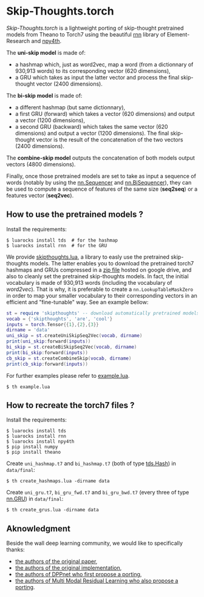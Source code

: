 # Skip-Thoughts.torch

*Skip-Thoughts.torch* is a lightweight porting of skip-thought pretrained models from Theano to Torch7 using the beautiful [rnn](https://github.com/Element-Research/rnn) library of Element-Research and [npy4th](https://github.com/htwaijry/npy4th).

The **uni-skip model** is made of:
- a hashmap which, just as word2vec, map a word (from a dictionnary of 930,913 words) to its corresponding vector (620 dimensions),
- a GRU which takes as input the latter vector and process the final skip-thought vector (2400 dimensions).

The **bi-skip model** is made of:
- a different hashmap (but same dictionnary),
- a first GRU (forward) which takes a vector (620 dimensions) and output a vector (1200 dimensions),
- a second GRU (backward) which takes the same vector (620 dimensions) and output a vector (1200 dimensions).
The final skip-thought vector is the result of the concatenation of the two vectors (2400 dimensions).

The **combine-skip model** outputs the concatenation of both models output vectors (4800 dimensions).

Finally, once those pretrained models are set to take as input a sequence of words (notably by using the [nn.Sequencer](https://github.com/Element-Research/rnn#sequencer) and [nn.BiSequencer](https://github.com/Element-Research/rnn#bisequencer)), they can be used to compute a sequence of features of the same size (**seq2seq**) or a features vector (**seq2vec**).

## How to use the pretrained models ?

Install the requirements:
```
$ luarocks install tds  # for the hashmap
$ luarocks install rnn  # for the GRU
```

We provide [skipthoughts.lua](https://github.com/Cadene/skip-thoughts.torch/blob/master/skipthoughts.lua), a library to easly use the pretrained skip-thoughts models.
The latter enables you to download the pretrained torch7 hashmaps and GRUs compressed in a [zip file]() hosted on google drive, and also to cleanly set the pretrained skip-thoughts models. In fact, the initial vocabulary is made of 930,913 words (including the vocabulary of *word2vec*). That is why, it is preferable to create a `nn.LookupTableMaskZero` in order to map your smaller vocabulary to their corresponding vectors in an efficient and "fine-tunable" way. See an example bellow:

```lua
st = require 'skipthoughts' -- download automatically pretrained models
vocab = {'skipthoughts', 'are', 'cool'}
inputs = torch.Tensor{{1},{2},{3}}
dirname = 'data'
uni_skip = st.createUniSkipSeq2Vec(vocab, dirname)
print(uni_skip:forward(inputs))
bi_skip = st.createBiSkipSeq2Vec(vocab, dirname)
print(bi_skip:forward(inputs))
cb_skip = st.createCombineSkip(vocab, dirname)
print(cb_skip:forward(inputs))
```

For further examples please refer to [example.lua](https://github.com/Cadene/skip-thoughts.torch/blob/master/example.lua).
```
$ th example.lua
```

## How to recreate the torch7 files ?

Install the requirements:
```
$ luarocks install tds
$ luarocks install rnn
$ luarocks install npy4th
$ pip install numpy
$ pip install theano
```

Create `uni_hashmap.t7` and `bi_hashmap.t7` (both of type [tds.Hash](https://github.com/torch/tds#d--tdshashtbl)) in `data/final`:
```
$ th create_hashmaps.lua -dirname data
```

Create `uni_gru.t7`, `bi_gru_fwd.t7` and `bi_gru_bwd.t7` (every three of type [nn.GRU](https://github.com/Element-Research/rnn#gru)) in `data/final`:
```
$ th create_grus.lua -dirname data
```

## Aknowledgment

Beside the wall deep learning community, we would like to specifically thanks:
- [the authors of the original paper](https://arxiv.org/abs/1506.06726),
- [the authors of the original implementation](https://github.com/ryankiros/skip-thoughts),
- [the authors of DPPnet who first propose a porting](https://github.com/HyeonwooNoh/DPPnet),
- [the authors of Multi Modal Residual Learning who also propose a porting](https://github.com/jnhwkim/nips-mrn-vqa).
